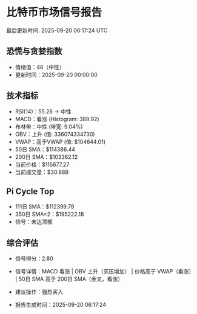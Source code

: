 # 比特币市场信号报告

最后更新时间: 2025-09-20 06:17:24 UTC

## 恐慌与贪婪指数
- 情绪值：48（中性）
- 更新时间：2025-09-20 00:00:00

## 技术指标
- RSI(14)：55.28 → 中性
- MACD：看涨 (Histogram: 389.92)
- 布林带：中性 (带宽: 9.04%)
- OBV：上升 (值: 336074334730)
- VWAP：高于VWAP (值: $104644.01)
- 50日 SMA：$114386.44
- 200日 SMA：$103362.12
- 当前价格：$115677.27
- 当前成交量：$30.88B

## Pi Cycle Top
- 111日 SMA：$112399.79
- 350日 SMA×2：$195222.18
- 信号：未达顶部

## 综合评估
- 信号得分：2.80
- 信号详情：MACD 看涨 | OBV 上升（买压增加） | 价格高于 VWAP（看涨） | 50日 SMA 高于 200日 SMA（金叉，看涨）
- 建议操作：强烈买入

- 报告生成时间：2025-09-20 06:17:24